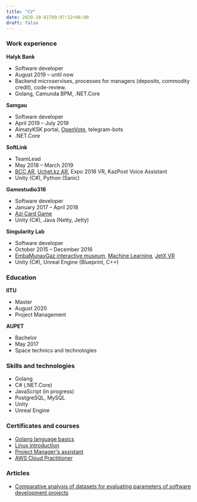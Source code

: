 ```yaml
---
title: "CV"
date: 2020-10-01T09:07:52+06:00
draft: false
---
```


### Work experience
**Halyk Bank**
+ Software developer
+ August 2019 – until now
+ Backend microservises, processes for managers (deposits, commodity credit), code-review.
+ Golang, Camunda BPM, .NET.Core

**Samgau**
+ Software developer
+ April 2019 – July 2019
+ AlmatyKSK portal, [OpenVote](https://budget.open-almaty.kz/), telegram-bots
+ .NET.Core

**SoftLink**
+ TeamLead
+ May 2018 – March 2019
+ [BCC AR](https://play.google.com/store/apps/details?id=kz.bcc.ar&hl=ru),  [Uchet.kz AR](https://apps.apple.com/kz/app/uchet-kz-ar/id1451897051), Expo 2018 VR, KazPost Voice Assistant
+ Unity (C#), Python (Sanic)

**Gamestudio316**
+ Software developer
+ January 2017 – April 2018
+ [Azi Card Game](https://play.google.com/store/apps/details?id=com.gudgame.azicardclub)
+ Unity (C#), Java (Netty, Jetty)

**Singularity Lab**
+ Software developer
+ October 2015 – December 2016
+ [EmbaMunayGaz interactive museum](https://singularity.kz/our-work/interaktivnyij-muzej-ao-embamunajgaz), [Machine Learning](https://store.steampowered.com/app/524030/Machine_Learning_Episode_I/), [JetX VR](https://store.steampowered.com/app/684620/JetX_VR/)
+ Unity (C#), Unreal Engine (Blueprint, C++)

### Education
**IITU**
+ Master
+ August 2020
+ Project Management

**AUPET**
+ Bachelor
+ May 2017
+ Space technics and technologies


### Skills and technologies
+ Golang
+ C# (.NET.Core)
+ JavaScript (in progress)
+ PostgreSQL, MySQL
+ Unity
+ Unreal Engine

### Certificates and courses
+ [Golang language basics](https://www.coursera.org/account/accomplishments/verify/BZEGTBC7SAAB)
+ [Linux introduction](https://stepik.org/cert/337675)
+ [Project Manager's assistant](http://spmrk.kz/kz-sertification/certified)
+ [AWS Cloud Practitioner](https://www.credly.com/badges/055bf61c-d85d-496d-9712-3546852c6f08?source=nldevelop.com)

### Articles
+ [Comparative analysis of datasets for evaluating parameters of software development projects](http://www.colloquium-journal.org/wp-content/uploads/2020/04/colloquium-journal-1062-chast-1.pdf)